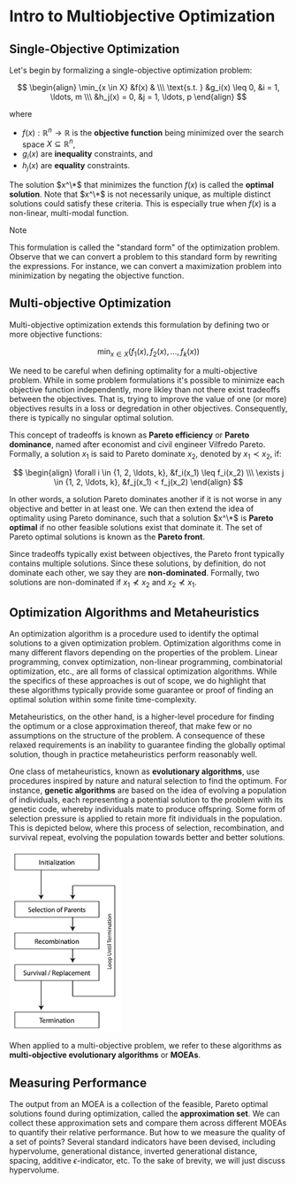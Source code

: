 # Intro to Multiobjective Optimization

## Single-Objective Optimization

Let's begin by formalizing a single-objective optimization problem:

$$
\begin{align}
\min_{x \in X} &f(x) & \\\
\text{s.t. } &g_i(x) \leq 0, &i = 1, \ldots, m \\\
&h_j(x) = 0, &j = 1, \ldots, p
\end{align}
$$

where

* $f(x): \mathbb{R}^n \rightarrow \mathbb{R}$ is the **objective function** being minimized over the search space $X \subseteq \mathbb{R}^n$,
* $g_i(x)$ are **inequality** constraints, and
* $h_j(x)$ are **equality** constraints.

The solution $x^\*$ that minimizes the function $f(x)$ is called the **optimal solution**.  Note that $x^\*$ is not
necessarily unique, as multiple distinct solutions could satisfy these criteria.  This is especially true when $f(x)$
is a non-linear, multi-modal function.

> [!NOTE]
> This formulation is called the "standard form" of the optimization problem.  Observe that we can convert a problem to this
> standard form by rewriting the expressions.  For instance, we can convert a maximization problem into minimization by
> negating the objective function.

## Multi-objective Optimization

Multi-objective optimization extends this formulation by defining two or more objective functions:

$$
\min_{x \in X} \left( f_1(x), f_2(x), \ldots, f_k(x) \right)
$$

We need to be careful when defining optimality for a multi-objective problem.  While in some problem formulations it's
possible to minimize each objective function independently, more likley than not there exist tradeoffs between the objectives.
That is, trying to improve the value of one (or more) objectives results in a loss or degredation in other objectives.
Consequently, there is typically no singular optimal solution.

This concept of tradeoffs is known as **Pareto efficiency** or **Pareto dominance**, named after economist and
civil engineer Vilfredo Pareto.  Formally, a solution $x_1$ is said to Pareto dominate $x_2$, denoted by $x_1 \prec x_2$, if:

$$
\begin{align}
\forall i \in {1, 2, \ldots, k}, &f_i(x_1) \leq f_i(x_2) \\\
\exists j \in {1, 2, \ldots, k}, &f_j(x_1) < f_j(x_2)
\end{align}
$$

In other words, a solution Pareto dominates another if it is not worse in any objective and better in at least one.  We can
then extend the idea of optimality using Pareto dominance, such that a solution $x^\*$ is **Pareto optimal** if no other
feasible solutions exist that dominate it.  The set of Pareto optimal solutions is known as the **Pareto front**.

Since tradeoffs typically exist between objectives, the Pareto front typically contains multiple solutions.  Since these
solutions, by definition, do not dominate each other, we say they are **non-dominated**.  Formally, two solutions are
non-dominated if $x_1 \nprec x_2$ and $x_2 \nprec x_1$.

## Optimization Algorithms and Metaheuristics

An optimization algorithm is a procedure used to identify the optimal solutions to a given optimization problem.  Optimization
algorithms come in many different flavors depending on the properties of the problem.  Linear programming, convex
optimization, non-linear programming, combinatorial optimization, etc., are all forms of classical optimization algorithms.
While the specifics of these approaches is out of scope, we do highlight that these algorithms typically provide some
guarantee or proof of finding an optimal solution within some finite time-complexity.

Metaheuristics, on the other hand, is a higher-level procedure for finding the optimum or a close approximation thereof,
that make few or no assumptions on the structure of the problem.  A consequence of these relaxed requirements is an
inability to guarantee finding the globally optimal solution, though in practice metaheuristics perform reasonably well.

One class of metaheuristics, known as **evolutionary algorithms**, use procedures inspired by nature and natural selection
to find the optimum.  For instance, **genetic algorithms** are based on the idea of evolving a population of individuals,
each representing a potential solution to the problem with its genetic code, whereby individuals mate to produce offspring.
Some form of selection pressure is applied to retain more fit individuals in the population.  This is depicted below, where
this process of selection, recombination, and survival repeat, evolving the population towards better and better solutions.

<img src="imgs/algorithm.png" width="40%" />

When applied to a multi-objective problem, we refer to these algorithms as **multi-objective evolutionary algorithms**
or **MOEAs**.

## Measuring Performance

The output from an MOEA is a collection of the feasible, Pareto optimal solutions found during optimization, called the
**approximation set**.  We can collect these approximation sets and compare them across different MOEAs to quantify their
relative performance.  But how to we measure the quality of a set of points?  Several standard indicators have been devised,
including hypervolume, generational distance, inverted generational distance, spacing, additive $\epsilon$-indicator, etc.
To the sake of brevity, we will just discuss hypervolume.